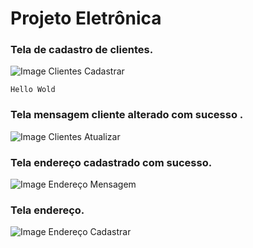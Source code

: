 # Projeto Eletrônica 

### Tela de cadastro de clientes.
![Image Clientes Cadastrar](https://i.ibb.co/KhXxqZK/Clientes-1.png) 
```text
Hello Wold
```
### Tela mensagem cliente alterado com sucesso .
![Image Clientes Atualizar](https://i.ibb.co/7jTxYgK/c-LIENTES-ATUIALIZAR.png)
### Tela endereço cadastrado com sucesso.
![Image Endereço Mensagem](https://i.ibb.co/5kF37Yh/Enderecos-Cadastro-Mensagem.png)
### Tela endereço.
![Image Endereço Cadastrar](https://i.ibb.co/dJ3hHY3/Enderecos-Cadastro.png)

